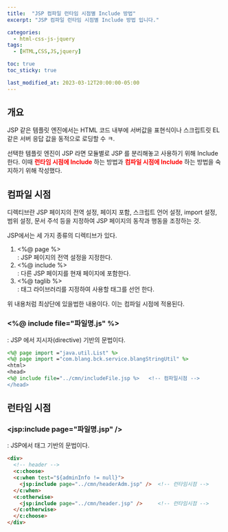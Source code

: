 ```yaml
---
title:  "JSP 컴파일 런타임 시점별 Include 방법"
excerpt: "JSP 컴파일 런타임 시점별 Include 방법 입니다."

categories:
  - html-css-js-jquery
tags:
  - [HTML,CSS,JS,jquery]

toc: true
toc_sticky: true

last_modified_at: 2023-03-12T20:00:00-05:00
---
```


## 개요
JSP 같은 템플릿 엔진에서는 HTML 코드 내부에 서버값을 표현식이나 스크립트릿 EL 같은 서버 응답 값을 동적으로 로딩할 수 ㅋ. 
  
선택한 템플릿 엔진이 JSP 라면 모듈별로 JSP 를 분리해놓고 사용하기 위해 Include 한다. 이때 <span style="color:red"><b>런타임 시점에 Include</b></span> 하는 방법과 <span style="color:red"><b>컴파일 시점에 Include</b></span> 하는 방법을 숙지하기 위해 작성했다.


## 컴파일 시점
디렉티브란 JSP 페이지의 전역 설정, 페이지 포함, 스크립트 언어 설정, import 설정, 범위 설정, 문서 주석 등을 지정하여 JSP 페이지의 동작과 행동을 조정하는 것.
  
JSP에서는 세 가지 종류의 디렉티브가 있다.  
1. <%@ page %>  
  : JSP 페이지의 전역 설정을 지정한다. 
2. <%@ include %>  
  : 다른 JSP 페이지를 현재 페이지에 포함한다. 
3. <%@ taglib %>  
  : 태그 라이브러리를 지정하여 사용할 태그를 선언 한다.

위 내용처럼 최상단에 있을법한 내용이다. 이는 컴파일 시점에 적용된다.

### <%@ include file="파일명.js" %>  
: JSP 에서 지시자(directive) 기반의 문법이다.  

```jsp
<%@ page import ="java.util.List" %>
<%@ page import ="com.blang.bck.service.blangStringUtil" %>
<html>
<head>
<%@ include file="../cmn/includeFile.jsp %>   <!-- 컴파일시점 -->
</head>

```
  
## 런타임 시점  
### <jsp:include page="파일명.jsp" />  
: JSP에서 태그 기반의 문법이다.

```html
<div>
  <!-- header -->
  <c:choose>
  <c:when test="${adminInfo != null}">
    <jsp:include page="../cmn/headerAdm.jsp" />  <!-- 런타임시점 -->
  </c:when>
  <c:otherwise>
    <jsp:include page="../cmn/header.jsp" />     <!-- 런타임시점 -->
  </c:otherwise>
  </c:choose>
</div>

```